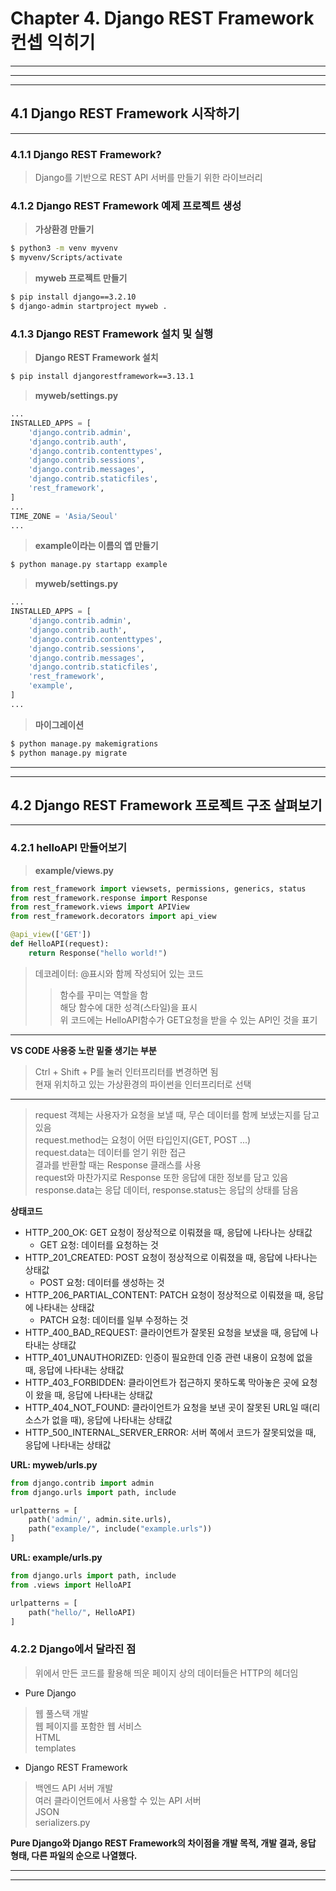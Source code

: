 # Chapter 4. Django REST Framework 컨셉 익히기  

***
***
***

## 4.1 Django REST Framework 시작하기  

***

### 4.1.1 Django REST Framework?  

> Django를 기반으로 REST API 서버를 만들기 위한 라이브러리  

### 4.1.2 Django REST Framework 예제 프로젝트 생성  

> **가상환경 만들기**
```bash
$ python3 -m venv myvenv
$ myvenv/Scripts/activate
```

> **myweb 프로젝트 만들기**
```bash
$ pip install django==3.2.10
$ django-admin startproject myweb .
```

### 4.1.3 Django REST Framework 설치 및 실행  

> **Django REST Framework 설치**
```bash
$ pip install djangorestframework==3.13.1
```

> **myweb/settings.py**  
```python
...
INSTALLED_APPS = [
    'django.contrib.admin',
    'django.contrib.auth',
    'django.contrib.contenttypes',
    'django.contrib.sessions',
    'django.contrib.messages',
    'django.contrib.staticfiles',
    'rest_framework',
]
...
TIME_ZONE = 'Asia/Seoul'
...
```

> **example이라는 이름의 앱 만들기**
```bash
$ python manage.py startapp example
```

> **myweb/settings.py**  
```python
...
INSTALLED_APPS = [
    'django.contrib.admin',
    'django.contrib.auth',
    'django.contrib.contenttypes',
    'django.contrib.sessions',
    'django.contrib.messages',
    'django.contrib.staticfiles',
    'rest_framework',
    'example',
]
...
```

> **마이그레이션**
```bash
$ python manage.py makemigrations
$ python manage.py migrate
```

***
***

## 4.2 Django REST Framework 프로젝트 구조 살펴보기  

***

### 4.2.1 helloAPI 만들어보기  
> **example/views.py**
```python
from rest_framework import viewsets, permissions, generics, status
from rest_framework.response import Response
from rest_framework.views import APIView
from rest_framework.decorators import api_view

@api_view(['GET'])
def HelloAPI(request):
    return Response("hello world!")
```
> 데코레이터: @표시와 함께 작성되어 있는 코드  
>   > 함수를 꾸미는 역할을 함  
>   > 해당 함수에 대한 성격(스타일)을 표시  
>   > 위 코드에는 HelloAPI함수가 GET요청을 받을 수 있는 API인 것을 표기  

***

**VS CODE 사용중 노란 밑줄 생기는 부분**
> Ctrl + Shift + P를 눌러 인터프리터를 변경하면 됨  
> 현재 위치하고 있는 가상환경의 파이썬을 인터프리터로 선택  

***

> request 객체는 사용자가 요청을 보낼 때, 무슨 데이터를 함께 보냈는지를 담고 있음  
> request.method는 요청이 어떤 타입인지(GET, POST ...)  
> request.data는 데이터를 얻기 위한 접근  
> 결과를 반환할 때는 Response 클래스를 사용  
> request와 마찬가지로 Response 또한 응답에 대한 정보를 담고 있음  
> response.data는 응답 데이터, response.status는 응답의 상태를 담음  

**상태코드**  
* HTTP_200_OK: GET 요청이 정상적으로 이뤄졌을 때, 응답에 나타나는 상태값  
    * GET 요청: 데이터를 요청하는 것  
* HTTP_201_CREATED: POST 요청이 정상적으로 이뤄졌을 때, 응답에 나타나는 상태값  
    * POST 요청: 데이터를 생성하는 것  
* HTTP_206_PARTIAL_CONTENT: PATCH 요청이 정상적으로 이뤄졌을 때, 응답에 나타내는 상태값  
    * PATCH 요청: 데이터를 일부 수정하는 것  
* HTTP_400_BAD_REQUEST: 클라이언트가 잘못된 요청을 보냈을 때, 응답에 나타내는 상태값  
* HTTP_401_UNAUTHORIZED: 인증이 필요한데 인증 관련 내용이 요청에 없을 때, 응답에 나타내는 상태값  
* HTTP_403_FORBIDDEN: 클라이언트가 접근하지 못하도록 막아놓은 곳에 요청이 왔을 때, 응답에 나타내는 상태값  
* HTTP_404_NOT_FOUND: 클라이언트가 요청을 보낸 곳이 잘못된 URL일 때(리소스가 없을 때), 응답에 나타내는 상태값  
* HTTP_500_INTERNAL_SERVER_ERROR: 서버 쪽에서 코드가 잘못되었을 때, 응답에 나타내는 상태값  

**URL: myweb/urls.py**
```python
from django.contrib import admin
from django.urls import path, include

urlpatterns = [
    path('admin/', admin.site.urls),
    path("example/", include("example.urls"))
]
```

**URL: example/urls.py**
```python
from django.urls import path, include
from .views import HelloAPI

urlpatterns = [
    path("hello/", HelloAPI)
]
```

### 4.2.2 Django에서 달라진 점  
> 위에서 만든 코드를 활용해 띄운 페이지 상의 데이터들은 HTTP의 헤더임  
* Pure Django
> 웹 풀스택 개발  
> 웹 페이지를 포함한 웹 서비스  
> HTML  
> templates  

* Django REST Framework  
> 백엔드 API 서버 개발  
> 여러 클라이언트에서 사용할 수 있는 API 서버  
> JSON  
> serializers.py  

**Pure Django와 Django REST Framework의 차이점을 개발 목적, 개발 결과, 응답 형태, 다른 파일의 순으로 나열했다.**  

***
***

